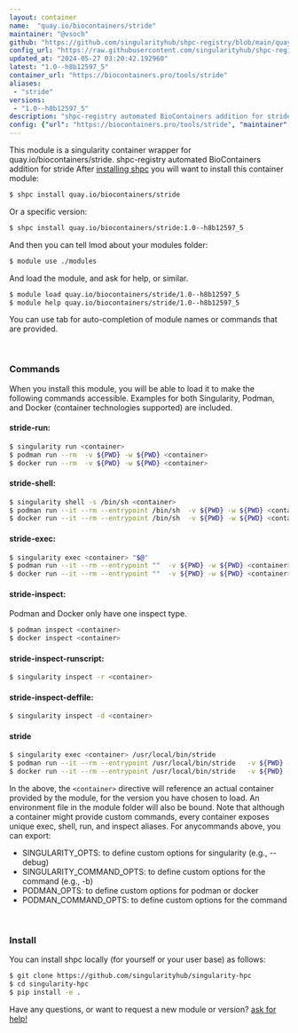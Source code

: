 ```yaml
---
layout: container
name:  "quay.io/biocontainers/stride"
maintainer: "@vsoch"
github: "https://github.com/singularityhub/shpc-registry/blob/main/quay.io/biocontainers/stride/container.yaml"
config_url: "https://raw.githubusercontent.com/singularityhub/shpc-registry/main/quay.io/biocontainers/stride/container.yaml"
updated_at: "2024-05-27 03:20:42.192960"
latest: "1.0--h8b12597_5"
container_url: "https://biocontainers.pro/tools/stride"
aliases:
 - "stride"
versions:
 - "1.0--h8b12597_5"
description: "shpc-registry automated BioContainers addition for stride"
config: {"url": "https://biocontainers.pro/tools/stride", "maintainer": "@vsoch", "description": "shpc-registry automated BioContainers addition for stride", "latest": {"1.0--h8b12597_5": "sha256:2ed78d461f2e6ac283a9e07bf727750ed0270f751c127fd2503a7b3b286b380b"}, "tags": {"1.0--h8b12597_5": "sha256:2ed78d461f2e6ac283a9e07bf727750ed0270f751c127fd2503a7b3b286b380b"}, "docker": "quay.io/biocontainers/stride", "aliases": {"stride": "/usr/local/bin/stride"}}
---
```


This module is a singularity container wrapper for quay.io/biocontainers/stride.
shpc-registry automated BioContainers addition for stride
After [installing shpc](#install) you will want to install this container module:


```bash
$ shpc install quay.io/biocontainers/stride
```

Or a specific version:

```bash
$ shpc install quay.io/biocontainers/stride:1.0--h8b12597_5
```

And then you can tell lmod about your modules folder:

```bash
$ module use ./modules
```

And load the module, and ask for help, or similar.

```bash
$ module load quay.io/biocontainers/stride/1.0--h8b12597_5
$ module help quay.io/biocontainers/stride/1.0--h8b12597_5
```

You can use tab for auto-completion of module names or commands that are provided.

<br>

### Commands

When you install this module, you will be able to load it to make the following commands accessible.
Examples for both Singularity, Podman, and Docker (container technologies supported) are included.

#### stride-run:

```bash
$ singularity run <container>
$ podman run --rm  -v ${PWD} -w ${PWD} <container>
$ docker run --rm  -v ${PWD} -w ${PWD} <container>
```

#### stride-shell:

```bash
$ singularity shell -s /bin/sh <container>
$ podman run --it --rm --entrypoint /bin/sh  -v ${PWD} -w ${PWD} <container>
$ docker run --it --rm --entrypoint /bin/sh  -v ${PWD} -w ${PWD} <container>
```

#### stride-exec:

```bash
$ singularity exec <container> "$@"
$ podman run --it --rm --entrypoint ""  -v ${PWD} -w ${PWD} <container> "$@"
$ docker run --it --rm --entrypoint ""  -v ${PWD} -w ${PWD} <container> "$@"
```

#### stride-inspect:

Podman and Docker only have one inspect type.

```bash
$ podman inspect <container>
$ docker inspect <container>
```

#### stride-inspect-runscript:

```bash
$ singularity inspect -r <container>
```

#### stride-inspect-deffile:

```bash
$ singularity inspect -d <container>
```


#### stride

```bash
$ singularity exec <container> /usr/local/bin/stride
$ podman run --it --rm --entrypoint /usr/local/bin/stride   -v ${PWD} -w ${PWD} <container> -c " $@"
$ docker run --it --rm --entrypoint /usr/local/bin/stride   -v ${PWD} -w ${PWD} <container> -c " $@"
```



In the above, the `<container>` directive will reference an actual container provided
by the module, for the version you have chosen to load. An environment file in the
module folder will also be bound. Note that although a container
might provide custom commands, every container exposes unique exec, shell, run, and
inspect aliases. For anycommands above, you can export:

 - SINGULARITY_OPTS: to define custom options for singularity (e.g., --debug)
 - SINGULARITY_COMMAND_OPTS: to define custom options for the command (e.g., -b)
 - PODMAN_OPTS: to define custom options for podman or docker
 - PODMAN_COMMAND_OPTS: to define custom options for the command

<br>

### Install

You can install shpc locally (for yourself or your user base) as follows:

```bash
$ git clone https://github.com/singularityhub/singularity-hpc
$ cd singularity-hpc
$ pip install -e .
```

Have any questions, or want to request a new module or version? [ask for help!](https://github.com/singularityhub/singularity-hpc/issues)
